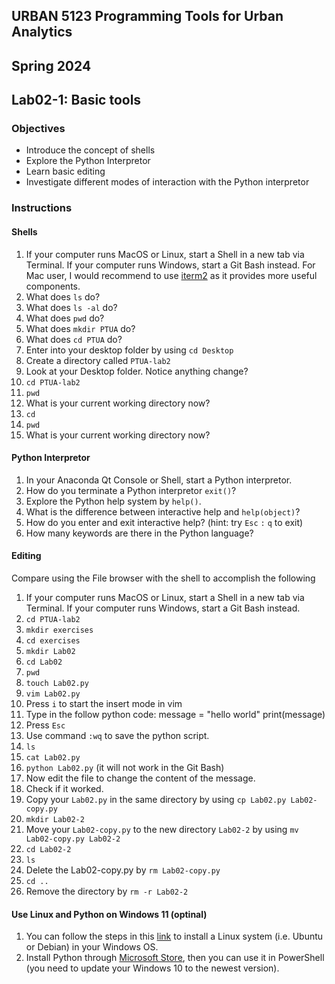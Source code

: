 ## URBAN 5123 Programming Tools for Urban Analytics
## Spring 2024
## Lab02-1: Basic tools

### Objectives

 - Introduce the concept of shells
 - Explore the Python Interpretor
 - Learn basic editing
 - Investigate different modes of interaction with the Python interpretor

### Instructions

#### Shells

 1. If your computer runs MacOS or Linux, start a Shell in a new tab via Terminal. If your computer runs Windows, start a Git Bash instead. For Mac user, I would recommend to use [iterm2][iterm2] as it provides more useful components.
 2. What does `ls` do?
 3. What does `ls -al` do?
 4. What does `pwd` do?
 5. What does `mkdir PTUA` do?
 6. What does `cd PTUA` do?
 7. Enter into your desktop folder by using `cd Desktop`
 8. Create a directory called `PTUA-lab2`
 9. Look at your Desktop folder. Notice anything change?
 10. `cd PTUA-lab2`
 11. `pwd`
 12. What is your current working directory now?
 13. `cd`
 14. `pwd`
 15. What is your current working directory now?

#### Python Interpretor

 1. In your Anaconda Qt Console or Shell, start a Python interpretor.
 2. How do you terminate a Python interpretor `exit()`?
 3. Explore the Python help system by `help()`.
 4. What is the difference between interactive help and `help(object)`?
 5. How do you enter and exit interactive help? (hint: try `Esc` `:` `q` to exit)
 6. How many keywords are there in the Python language?

#### Editing

Compare using the File browser with the shell to accomplish the following

 1. If your computer runs MacOS or Linux, start a Shell in a new tab via Terminal. If your computer runs Windows, start a Git Bash instead.
 2. `cd PTUA-lab2`
 3. `mkdir exercises`
 4. `cd exercises`
 5. `mkdir Lab02`
 6. `cd Lab02`
 7. `pwd`
 8. `touch Lab02.py` 
 9. `vim Lab02.py` 
 10. Press `i` to start the insert mode in vim
 11. Type in the follow python code: 
      message = "hello world"
      print(message)
 12. Press `Esc`
 13. Use command `:wq` to save the python script.
 14. `ls`
 15. `cat Lab02.py`
 16. `python Lab02.py` (it will not work in the Git Bash)
 17. Now edit the file to change the content of the message.
 18. Check if it worked.
 19. Copy your `Lab02.py` in the same directory by using `cp Lab02.py Lab02-copy.py`
 20. `mkdir Lab02-2`
 21. Move your `Lab02-copy.py` to the new directory `Lab02-2` by using `mv Lab02-copy.py Lab02-2`
 22. `cd Lab02-2`
 23. `ls`
 24. Delete the Lab02-copy.py by `rm Lab02-copy.py`
 25. `cd ..`
 26. Remove the directory by `rm -r Lab02-2`

#### Use Linux and Python on Windows 11 (optinal)
  1. You can follow the steps in this [link][bash] to install a Linux system (i.e. Ubuntu or Debian) in your Windows OS.  
  2. Install Python through [Microsoft Store][python], then you can use it in PowerShell (you need to update your Windows 10 to the newest version).


[bash]: https://www.howtogeek.com/744328/how-to-install-the-windows-subsystem-for-linux-on-windows-11/
[python]: https://apps.microsoft.com/detail/9NCVDN91XZQP?hl=en-gb&gl=GB
[iterm2]: https://iterm2.com/index.html
